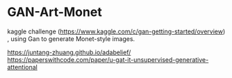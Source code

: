 # GAN-Art-Monet
kaggle challenge (https://www.kaggle.com/c/gan-getting-started/overview) , using Gan to generate Monet-style images.

https://juntang-zhuang.github.io/adabelief/
https://paperswithcode.com/paper/u-gat-it-unsupervised-generative-attentional